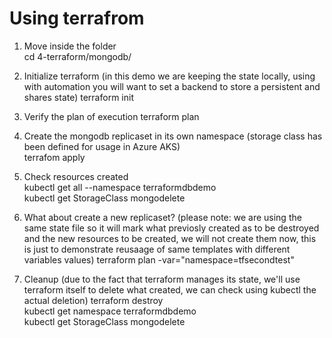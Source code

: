 # Using terrafrom

1. Move inside the folder  
cd 4-terraform/mongodb/  

2. Initialize terraform (in this demo we are keeping the state locally, using with automation you will want to set a backend to store a persistent and shares state)
terraform init  

3. Verify the plan of execution
terraform plan  

4. Create the mongodb replicaset in its own namespace (storage class has been defined for usage in Azure AKS)  
terrafom apply  

4. Check resources created  
kubectl get all --namespace terraformdbdemo  
kubectl get StorageClass mongodelete  

5. What about create a new replicaset?  (please note: we are using the same state file so it will mark what previosly created as to be destroyed and the new resources to be created, we will not create them now, this is just to demonstrate reusaage of same templates with different variables values)
terraform plan -var="namespace=tfsecondtest"  

6. Cleanup (due to the fact that terraform manages its state, we'll use terraform itself to delete what created, we can check using kubectl the actual deletion)
terraform destroy  
kubectl get namespace terraformdbdemo  
kubectl get StorageClass mongodelete  

